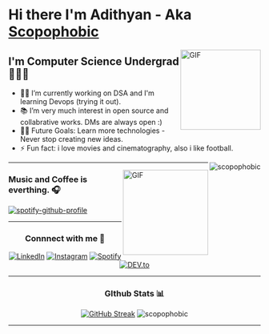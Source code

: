 
# Hi there I'm Adithyan - Aka [Scopophobic](https://scopophobic.github.io/)

<img align="right" alt="GIF" height="160px" src="https://media.giphy.com/media/du3J3cXyzhj75IOgvA/giphy.gif" />


<h2> I'm Computer Science Undergrad 👨🏽‍🎓</h2>


- 👨‍💻 I’m currently working on DSA and I'm learning Devops (trying it out).
- 📚 I’m very much interest in open source and collabrative works.  DMs are always open :)
- 💪🏼 Future Goals: Learn more technologies - Never stop creating new ideas.
- ⚡ Fun fact: i love movies and cinematography, also i like football.
<img align="right" src="https://komarev.com/ghpvc/?username=scopophobic&label=Profile%20views&color=0e75b6&style=flat" alt="scopophobic" /> 


---

<img align="right" alt="GIF" height="170px" src="https://media.giphy.com/media/J5B1Y8QZnzXXbLQIBu/giphy.gif" />

### Music and Coffee is everthing. 🎧


[![spotify-github-profile](https://spotify-github-profile.vercel.app/api/view?uid=m8aengd6wj1uxakai3kt2ko5g&cover_image=true&theme=novatorem&bar_color=53b14f&bar_color_cover=false)](https://spotify-github-profile.vercel.app/api/view?uid=m8aengd6wj1uxakai3kt2ko5g&redirect=true)




<div align="center">

---

### Connnect with me 📇

<a href="https://www.linkedin.com/in/adithyanmadhu" target="_blank"><img src="https://img.shields.io/badge/LinkedIn-%230077B5.svg?&style=flat-square&logo=linkedin&logoColor=white" alt="LinkedIn"></a>
<a href="https://www.instagram.com/sc0phobic" target="_blank"><img src="https://img.shields.io/badge/Instagram-%23E4405F.svg?&style=flat-square&logo=instagram&logoColor=white" alt="Instagram"></a>
<a href="https://open.spotify.com/user/m8aengd6wj1uxakai3kt2ko5g?si=bffe7510a05744e8" target="_blank"><img src="https://img.shields.io/badge/Spotify-%231ED760.svg?&style=flat-square&logo=spotify&logoColor=white" alt="Spotify"></a>
<a href="https://dev.to/scopophobic" target="_blank"><img src="https://img.shields.io/badge/DEV-%230A0A0A.svg?&style=flat-square&logo=DEV.to&logoColor=white" alt="DEV.to"></a>

</div>

---
<div align="center">

### GIthub Stats 📊

[![GitHub Streak](https://github-readme-streak-stats.herokuapp.com?user=scopophobic&theme=github-dark&hide_border=true)](https://git.io/streak-stats)
![scopophobic](https://github-readme-stats.vercel.app/api?username=scopophobic&show_icons=true&title_color=fff&icon_color=79ff97&text_color=9f9f9f&bg_color=0D1117&hide_border=true&custom_title=Scopophobic's_GitHub_Stats)

</div>

---
                                                               
